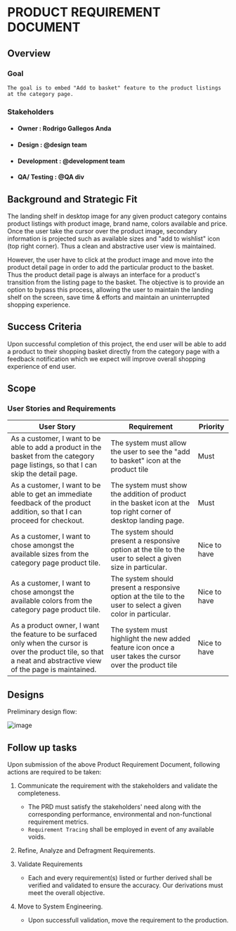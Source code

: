 # PRODUCT REQUIREMENT DOCUMENT

## Overview

### Goal

` The goal is to embed "Add to basket" feature to the product listings at the category page. `

### Stakeholders

 - #### Owner       : Rodrigo Gallegos Anda
 - #### Design      : @design team
 - #### Development : @development team
 - #### QA/ Testing : @QA div


## Background and Strategic Fit

The landing shelf in desktop image for any given product category contains product listings with product image, brand name, colors available and price. Once the user take the 
cursor over the product image, secondary information is projected such as available sizes and "add to wishlist" icon (top right corner). Thus a clean and abstractive user view
is maintained. 

However, the user have to click at the product image and move into the product detail page in order to add the particular product to the basket. Thus the product detail page is
always an interface for a product's transition from the listing page to the basket. The objective is to provide an option to bypass this process, allowing the user to maintain
the landing shelf on the screen, save time & efforts and maintain an uninterrupted shopping experience. 

## Success Criteria

Upon successful completion of this project, the end user will be able to add a product to their shopping basket directly from the category page with a feedback notification which we expect will improve overall shopping experience of end user.

## Scope

### User Stories and Requirements

**User Story** | **Requirement** | **Priority**
-----------|-------------|---------
As a customer, I want to be able to add a product in the basket from the category page listings, so that I can skip the detail page. | The system must allow the user to see the "add to basket" icon at the product tile | Must 
As a customer, I want to be able to get an immediate feedback of the product addition, so that I can proceed for checkout. | The system must show the addition of product in the basket icon at the top right corner of desktop landing page. | Must
As a customer, I want to chose amongst the available sizes from the category page product tile. | The system should present a responsive option at the tile to the user to select a given size in particular. | Nice to have
As a customer, I want to chose amongst the available colors from the category page product tile. | The system should present a responsive option at the tile to the user to select a given color in particular. | Nice to have
As a product owner, I want the feature to be surfaced only when the cursor is over the product tile, so that a neat and abstractive view of the page is maintained. | The system must highlight the new added feature icon once a user takes the cursor over the product tile | Nice to have



## Designs

Preliminary design flow:

![image](https://github.com/katsumoto2584/about-you/blob/main/ux-wireframe.png)


## Follow up tasks

Upon submission of the above Product Requirement Document, following actions are required to be taken:

 1. Communicate the requirement with the stakeholders and validate the completeness.
    - The PRD must satisfy the stakeholders' need along with the corresponding performance, environmental and non-functional requirement metrics. 
    - `Requirement Tracing` shall be employed in event of any available voids.
 
 2. Refine, Analyze and Defragment Requirements.
 3. Validate Requirements
    - Each and every requirement(s) listed or further derived shall be verified and validated to ensure the accuracy. Our derivations must meet the overall objective.

4. Move to System Engineering.
   - Upon successfull validation, move the requirement to the production. 
